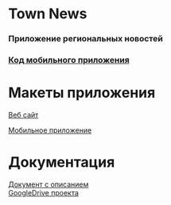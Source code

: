 # Town News
### Приложение региональных новостей
### [Код мобильного приложения](https://github.com/savvinm/TownNews-Mobile)

# Макеты приложения
[Веб сайт](https://www.figma.com/proto/bS3WN7hbUzdXGCH3PDTtRK/%D0%A2%D0%9F?node-id=13%3A90&scaling=scale-down&page-id=11%3A89&starting-point-node-id=13%3A90)

[Мобильное приложение](https://www.figma.com/proto/bS3WN7hbUzdXGCH3PDTtRK/%D0%A2%D0%9F?node-id=113%3A94&scaling=scale-down&page-id=57%3A73&starting-point-node-id=113%3A94)
# Документация
[Документ с описанием](https://docs.google.com/document/d/1Enm5rn-7wtAPZT1pKJF62GHmUhlnd3gaeRt6F9swoEs/edit?usp=sharing)<br>
[GoogleDrive проекта](https://drive.google.com/drive/folders/16mK8To9MVgV_VdqD4lTKubeOx6zr2n5E?usp=sharing)
